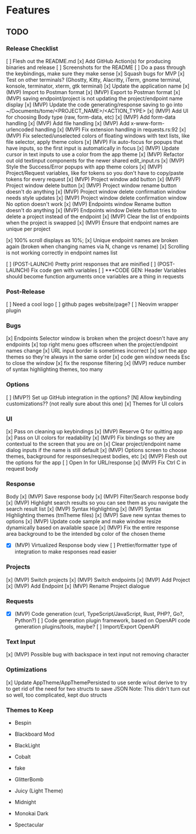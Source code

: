 # Features

## TODO

### Release Checklist
[ ] Flesh out the README.md
[x] Add GitHub Action(s) for producing binaries and release
[ ] Screenshots for the README
[ ] Do a pass through the keybindings, make sure they make sense
[x] Squash bugs for MVP
[x] Test on other terminals? (Ghostty, Kitty, Alacritty, iTerm, gnome terminal, konsole, terminator, xterm, gtk terminal)
[x] Update the application name
[x] (MVP) Import to Postman format
[x] (MVP) Export to Postman format
[x] (MVP) saving endpoint/project is not updating the project/endpoint name display
[x] (MVP) Update the code generating/response saving to go into ~/Documents/tome/<PROJECT_NAME>/<ACTION_TYPE>
[x] (MVP) Add UI for choosing Body type (raw, form-data, etc)
[x] (MVP) Add form-data handling
[x] (MVP) Add file handling
[x] (MVP) Add x-www-form-urlencoded handling
[x] (MVP) Fix extension handling in requests.rs:92
[x] (MVP) Fix selected/unselected colors of floating windows with text lists, like file selector, apply theme colors
[x] (MVP) Fix auto-focus for popups that have inputs, so the first input is automatically in focus
[x] (MVP) Update cursor in text inputs to use a color from the app theme
[x] (MVP) Refactor out old textinput components for the newer shared edit_input.rs
[x] (MVP) Style the Success/Error popups with app theme colors
[x] (MVP) Project/Request variables, like for tokens so you don't have to copy/paste tokens for every request
[x] (MVP) Project window add button
[x] (MVP) Project window delete button
[x] (MVP) Project window rename button doesn't do anything
[x] (MVP) Project window delete confirmation window needs style updates
[x] (MVP) Project window delete confirmation window No option doesn't work
[x] (MVP) Endpoints window Rename button doesn't do anything
[x] (MVP) Endpoints window Delete button tries to delete a project instead of the endpoint
[x] (MVP) Clear the list of endpoints when the project is swapped
[x] (MVP) Ensure that endpoint names are unique per project

[x] 100% scroll displays as 10%;
[x] Unique endpoint names are broken again (broken when changing names via N, change vs rename)
[x] Scrolling is not working correctly in endpoint names list

[ ] (POST-LAUNCH) Pretty print responses that are minified
[ ] (POST-LAUNCH) Fix code gen with variables
[ ] ***CODE GEN: Header Variables should become function arguments once variables are a thing in requests



### Post-Release
[ ] Need a cool logo
[ ] github pages website/page?
[ ] Neovim wrapper plugin

### Bugs
[x] Endpoints Selector window is broken when the project doesn't have any endpoints
[x] top right menu goes offscreen when the project/endpoint names change
[x] URL input border is sometimes incorrect
[x] sort the app themes so they're always in the same order
[x] code gen window needs Esc to close the window
[x] fix the response filtering
[x] (MVP) reduce number of syntax highlighting themes, too many


### Options
[ ] (MVP?) Set up GitHub integration in the options?
[N] Allow keybinding customizations?? (not really sure about this one)
[x] Themes for UI colors

### UI
[x] Pass on cleaning up keybindings
[x] (MVP) Reserve Q for quitting app
[x] Pass on UI colors for readability
[x] (MVP) Fix bindings so they are contextual to the screen that you are on
[x] Clear project/endpoint name dialog inputs if the name is still default
[x] (MVP) Options screen to choose themes, background for responses/request bodies, etc
[x] (MVP) Flesh out the options for the app
[ ] Open In for URL/response
[x] (MVP) Fix Ctrl C in request body

### Response
Body
[x] (MVP) Save response body
[x] (MVP) Filter/Search response body
[x] (MVP) Highlight search results so you can see them as you navigate the search result list
[x] (MVP) Syntax Highlighting
[x] (MVP) Syntax Highlighting themes (tmTheme files)
[x] (MVP) Save new syntax themes to options
[x] (MVP) Update code sample and make window resize dynamically based on available space
[x] (MVP) Fix the entire response area background to be the intended bg color of the chosen theme
* [x] (MVP) Virtualized Response body view
[ ] Prettier/formatter type of integration to make responses read easier

### Projects
[x] (MVP) Switch projects
[x] (MVP) Switch endpoints
[x] (MVP) Add Project
[x] (MVP) Add Endpoint
[x] (MVP) Rename Project dialogue

### Requests
* [x] (MVP) Code generation (curl, TypeScript/JavaScript, Rust, PHP?, Go?, Python?)
[ ] Code generation plugin framework, based on OpenAPI code generation plugins/tools, maybe?
[ ] Import/Export OpenAPI

### Text Input
[x] (MVP) Possible bug with backspace in text input not removing character

### Optimizations
[x] Update AppTheme/AppThemePersisted to use serde w/out derive to try to get rid of the need for two structs to save JSON
    Note: This didn't turn out so well, too complicated, kept duo structs


### Themes to Keep
- Bespin
- Blackboard Mod
- BlackLight
- Cobalt
- fake
- GlitterBomb

- Juicy (Light Theme)
- Midnight
- Monokai Dark
- Spectacular
